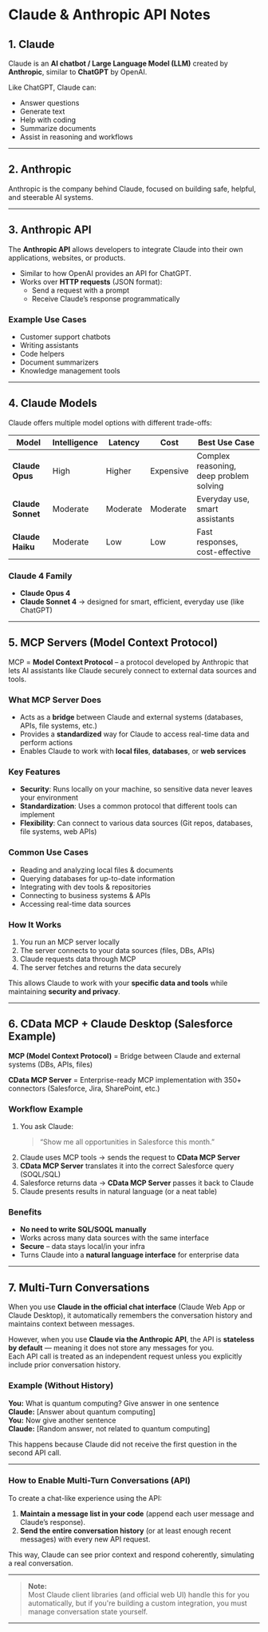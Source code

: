 # Claude & Anthropic API Notes

## 1. Claude
Claude is an **AI chatbot / Large Language Model (LLM)** created by **Anthropic**, similar to **ChatGPT** by OpenAI.

Like ChatGPT, Claude can:
- Answer questions
- Generate text
- Help with coding
- Summarize documents
- Assist in reasoning and workflows

---

## 2. Anthropic
Anthropic is the company behind Claude, focused on building safe, helpful, and steerable AI systems.

---

## 3. Anthropic API
The **Anthropic API** allows developers to integrate Claude into their own applications, websites, or products.

- Similar to how OpenAI provides an API for ChatGPT.
- Works over **HTTP requests** (JSON format):
  - Send a request with a prompt
  - Receive Claude’s response programmatically

### Example Use Cases
- Customer support chatbots  
- Writing assistants  
- Code helpers  
- Document summarizers  
- Knowledge management tools  

---

## 4. Claude Models

Claude offers multiple model options with different trade-offs:

| Model           | Intelligence | Latency       | Cost          | Best Use Case |
|----------------|-------------|--------------|--------------|---------------|
| **Claude Opus** | High        | Higher       | Expensive    | Complex reasoning, deep problem solving |
| **Claude Sonnet** | Moderate  | Moderate    | Moderate    | Everyday use, smart assistants |
| **Claude Haiku** | Moderate   | Low         | Low         | Fast responses, cost-effective |

### Claude 4 Family
- **Claude Opus 4**
- **Claude Sonnet 4** → designed for smart, efficient, everyday use (like ChatGPT)

---

## 5. MCP Servers (Model Context Protocol)

MCP = **Model Context Protocol** – a protocol developed by Anthropic that lets AI assistants like Claude securely connect to external data sources and tools.

### What MCP Server Does
- Acts as a **bridge** between Claude and external systems (databases, APIs, file systems, etc.)
- Provides a **standardized** way for Claude to access real-time data and perform actions
- Enables Claude to work with **local files**, **databases**, or **web services**

### Key Features
- **Security**: Runs locally on your machine, so sensitive data never leaves your environment  
- **Standardization**: Uses a common protocol that different tools can implement  
- **Flexibility**: Can connect to various data sources (Git repos, databases, file systems, web APIs)

### Common Use Cases
- Reading and analyzing local files & documents  
- Querying databases for up-to-date information  
- Integrating with dev tools & repositories  
- Connecting to business systems & APIs  
- Accessing real-time data sources  

### How It Works
1. You run an MCP server locally  
2. The server connects to your data sources (files, DBs, APIs)  
3. Claude requests data through MCP  
4. The server fetches and returns the data securely  

This allows Claude to work with your **specific data and tools** while maintaining **security and privacy**.

---

## 6. CData MCP + Claude Desktop (Salesforce Example)

**MCP (Model Context Protocol)** = Bridge between Claude and external systems (DBs, APIs, files)

**CData MCP Server** = Enterprise-ready MCP implementation with 350+ connectors (Salesforce, Jira, SharePoint, etc.)

### Workflow Example
1. You ask Claude:  
   > “Show me all opportunities in Salesforce this month.”
2. Claude uses MCP tools → sends the request to **CData MCP Server**  
3. **CData MCP Server** translates it into the correct Salesforce query (SOQL/SQL)  
4. Salesforce returns data → **CData MCP Server** passes it back to Claude  
5. Claude presents results in natural language (or a neat table)

### Benefits
- **No need to write SQL/SOQL manually**  
- Works across many data sources with the same interface  
- **Secure** – data stays local/in your infra  
- Turns Claude into a **natural language interface** for enterprise data  

---

## 7. Multi-Turn Conversations

When you use **Claude in the official chat interface** (Claude Web App or Claude Desktop), it automatically remembers the conversation history and maintains context between messages.

However, when you use **Claude via the Anthropic API**, the API is **stateless by default** — meaning it does not store any messages for you.  
Each API call is treated as an independent request unless you explicitly include prior conversation history.

### Example (Without History)
**You:** What is quantum computing? Give answer in one sentence  
**Claude:** [Answer about quantum computing]  
**You:** Now give another sentence  
**Claude:** [Random answer, not related to quantum computing]

This happens because Claude did not receive the first question in the second API call.

---

### How to Enable Multi-Turn Conversations (API)
To create a chat-like experience using the API:
1. **Maintain a message list in your code** (append each user message and Claude’s response).
2. **Send the entire conversation history** (or at least enough recent messages) with every new API request.

This way, Claude can see prior context and respond coherently, simulating a real conversation.

---

> **Note:**  
> Most Claude client libraries (and official web UI) handle this for you automatically, but if you're building a custom integration, you must manage conversation state yourself.

---
